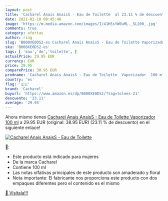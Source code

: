 ```yaml
---
layout: post
title: 'Cacharel Anais AnaisS - Eau de Toilette  al 23.11 % de descuento'
date: 2021-02-10 09:45:46
image: 'https://m.media-amazon.com/images/I/41H5sYW0uML._SL200_.jpg'
comments: true
category: ofertas
author: ring
slug: 'B000XE0DS2-es Cacharel Anais AnaisS - Eau de Toilette Vaporizador 100 ml'
sku: 'B000XE0DS2-es'
tags: [ 'eau','de','toilette', ]
actualPrice: 29.95 EUR
currency: EUR
price: 29.95
comparePrice: 38.95 EUR
prodname: 'Cacharel Anais AnaisS - Eau de Toilette  Vaporizador  100 ml'
country: 'es'
flag: '🇪🇸'
brand: 'Cacharel'
buyurl: 'https://www.amazon.es/dp/B000XE0DS2/?tag=tolees-21'
descuento: '23.11'
average: '29.95'
---
```


Ahora mismo tienes [Cacharel Anais AnaisS - Eau de Toilette  Vaporizador  100 ml](https://www.amazon.es/dp/B000XE0DS2/?tag=tolees-21) a 29.95 EUR (original: 38.95 EUR) (23.11 %  de descuento) en el siguiente enlace!

[![Cacharel Anais AnaisS - Eau de Toilette ](https://m.media-amazon.com/images/I/41H5sYW0uML._SL200_.jpg)](https://www.amazon.es/dp/B000XE0DS2/?tag=tolees-21)

🔎:

- Este producto está indicado para mujeres
- De la marca Cacharel
- Contiene 100 ml
- Las notas olfativas principales de este producto son amaderado y floral
- Nota importante: El fabricante nos proporciona este producto con dos empaques diferentes pero el contenido es el mismo

[🛒 Visítala!!!](https://www.amazon.es/dp/B000XE0DS2/?tag=tolees-21)
